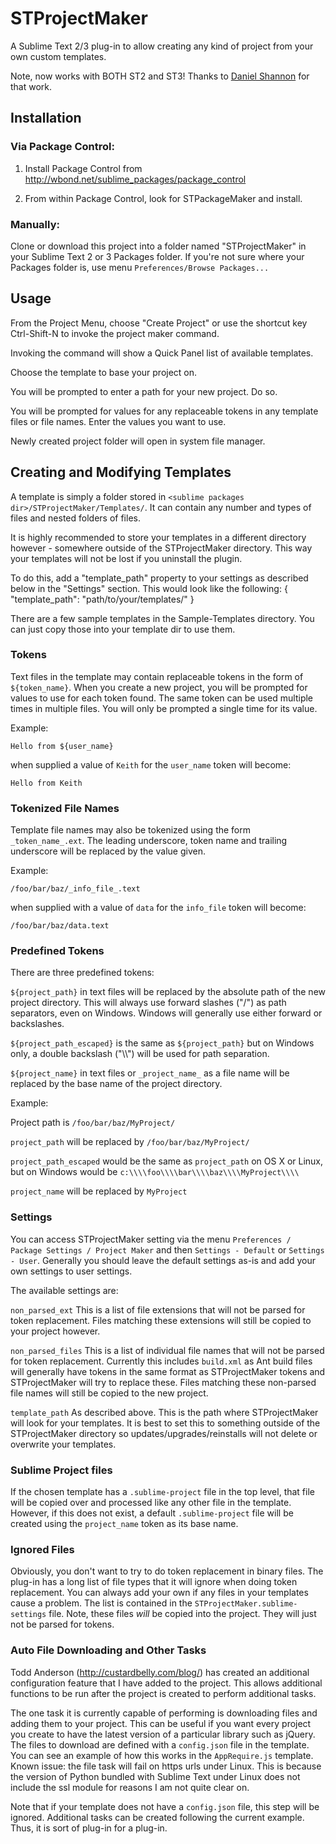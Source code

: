 STProjectMaker
===================

A Sublime Text 2/3 plug-in to allow creating any kind of project from your own custom templates. 

Note, now works with BOTH ST2 and ST3! Thanks to [Daniel Shannon](https://github.com/phyllisstein) for that work.

## Installation

### Via Package Control:

1. Install Package Control from http://wbond.net/sublime_packages/package_control

2. From within Package Control, look for STPackageMaker and install.

### Manually:

Clone or download this project into a folder named "STProjectMaker" in your Sublime Text 2 or 3 Packages folder. If you're not sure where your Packages folder is, use menu `Preferences/Browse Packages...`

## Usage

From the Project Menu, choose "Create Project" or use the shortcut key Ctrl-Shift-N to invoke the project maker command.

Invoking the command will show a Quick Panel list of available templates.

Choose the template to base your project on.

You will be prompted to enter a path for your new project. Do so.

You will be prompted for values for any replaceable tokens in any template files or file names. Enter the values you want to use.

Newly created project folder will open in system file manager.

## Creating and Modifying Templates

A template is simply a folder stored in `<sublime packages dir>/STProjectMaker/Templates/`. It can contain any number and types of files and nested folders of files.

It is highly recommended to store your templates in a different directory however - somewhere outside of the STProjectMaker directory. This way your templates will not be lost if you uninstall the plugin.

To do this, add a "template_path" property to your settings as described below in the "Settings" section. This would look like the following:
	{
		"template_path": "path/to/your/templates/"
	}
	
There are a few sample templates in the Sample-Templates directory. You can just copy those into your template dir to use them.

### Tokens

Text files in the template may contain replaceable tokens in the form of `${token_name}`. When you create a new project, you will be prompted for values to use for each token found. The same token can be used multiple times in multiple files. You will only be prompted a single time for its value.

Example:

	Hello from ${user_name}

when supplied a value of `Keith` for the `user_name` token will become:

	Hello from Keith

### Tokenized File Names

Template file names may also be tokenized using the form `_token_name_.ext`. The leading underscore, token name and trailing underscore will be replaced by the value given.

Example:

	/foo/bar/baz/_info_file_.text

when supplied with a value of `data` for the `info_file` token will become:

	/foo/bar/baz/data.text

### Predefined Tokens

There are three predefined tokens:

`${project_path}` in text files will be replaced by the absolute path of the new project directory. This will always use forward slashes ("/") as path separators, even on Windows. Windows will generally use either forward or backslashes.

`${project_path_escaped}` is the same as `${project_path}` but on Windows only, a double backslash ("\\\\") will be used for path separation.

`${project_name}` in text files or `_project_name_` as a file name will be replaced by the base name of the project directory.

Example:

Project path is `/foo/bar/baz/MyProject/`

`project_path` will be replaced by `/foo/bar/baz/MyProject/`

`project_path_escaped` would be the same as `project_path` on OS X or Linux, but on Windows would be `c:\\\\foo\\\\bar\\\\baz\\\\MyProject\\\\`

`project_name` will be replaced by `MyProject`

### Settings

You can access STProjectMaker setting via the menu `Preferences / Package Settings / Project Maker` and then `Settings - Default` or `Settings - User`. Generally you should leave the default settings as-is and add your own settings to user settings.

The available settings are:

`non_parsed_ext` This is a list of file extensions that will not be parsed for token replacement. Files matching these extensions will still be copied to your project however.

`non_parsed_files` This is a list of individual file names that will not be parsed for token replacement. Currently this includes `build.xml` as Ant build files will generally have tokens in the same format as STProjectMaker tokens and STProjectMaker will try to replace these. Files matching these non-parsed file names will still be copied to the new project.

`template_path` As described above. This is the path where STProjectMaker will look for your templates. It is best to set this to something outside of the STProjectMaker directory so updates/upgrades/reinstalls will not delete or overwrite your templates.

### Sublime Project files

If the chosen template has a `.sublime-project` file in the top level, that file will be copied over and processed like any other file in the template. However, if this does not exist, a default `.sublime-project` file will be created using the `project_name` token as its base name. 

### Ignored Files

Obviously, you don't want to try to do token replacement in binary files. The plug-in has a long list of file types that it will ignore when doing token replacement. You can always add your own if any files in your templates cause a problem. The list is contained in the `STProjectMaker.sublime-settings` file. Note, these files _will_ be copied into the project. They will just not be parsed for tokens.

### Auto File Downloading and Other Tasks

Todd Anderson (http://custardbelly.com/blog/) has created an additional configuration feature that I have added to the project. This allows additional functions to be run after the project is created to perform additional tasks. 

The one task it is currently capable of performing is downloading files and adding them to your project. This can be useful if you want every project you create to have the latest version of a particular library such as jQuery. The files to download are defined with a `config.json` file in the template. You can see an example of how this works in the `AppRequire.js` template. Known issue: the file task will fail on https urls under Linux. This is because the version of Python bundled with Sublime Text under Linux does not include the ssl module for reasons I am not quite clear on.

Note that if your template does not have a `config.json` file, this step will be ignored. Additional tasks can be created following the current example. Thus, it is sort of plug-in for a plug-in.
